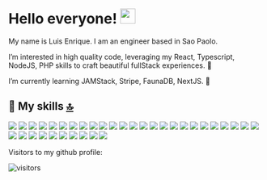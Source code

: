
# Hello everyone! <img src="https://raw.githubusercontent.com/MartinHeinz/MartinHeinz/master/wave.gif" width="30px">

My name is Luis Enrique. I am an engineer based in Sao Paolo.

I’m interested in high quality code, leveraging my React, Typescript, NodeJS, PHP skills to craft beautiful fullStack experiences. 👀       

I’m currently learning JAMStack, Stripe, FaunaDB, NextJS. 🌱     


## 🚀 My skills [🔝](#welcome-badges-4-readmemd-profile)

<img src="https://img.shields.io/badge/HTML-239120?style=for-the-badge&logo=html5&logoColor=white" />  <img src="https://img.shields.io/badge/HTML5-E34F26?style=for-the-badge&logo=html5&logoColor=white" />  <img src="https://img.shields.io/badge/CSS-239120?style=for-the-badge&logo=css3&logoColor=white" />  <img src="https://img.shields.io/badge/CSS3-1572B6?style=for-the-badge&logo=css3&logoColor=white" />  <img src="https://img.shields.io/badge/JavaScript-F7DF1E?style=for-the-badge&logo=javascript&logoColor=black" />  <img src="https://img.shields.io/badge/JavaScript-323330?style=for-the-badge&logo=javascript&logoColor=F7DF1E" />  <img src="https://img.shields.io/badge/Node.js-43853D?style=for-the-badge&logo=node.js&logoColor=white" />  <img src="https://img.shields.io/badge/npm-CB3837?style=for-the-badge&logo=npm&logoColor=white"/>  <img src="https://img.shields.io/badge/Yarn-2C8EBB?style=for-the-badge&logo=yarn&logoColor=white"/>  <img src="https://img.shields.io/badge/Express.js-000000?style=for-the-badge&logo=express&logoColor=white"/>  <img src="https://img.shields.io/badge/Express.js-404D59?style=for-the-badge&logo=express&logoColor=white" />  <img src="https://img.shields.io/badge/TypeScript-007ACC?style=for-the-badge&logo=typescript&logoColor=white" />  <img src="https://img.shields.io/badge/Saas-CC6699?style=for-the-badge&logo=sass&logoColor=white" />  <img src="https://img.shields.io/badge/C-00599C?style=for-the-badge&logo=c&logoColor=white" />  <img src="https://img.shields.io/badge/C%2B%2B-00599C?style=for-the-badge&logo=c%2B%2B&logoColor=white" />  <img src="https://img.shields.io/badge/C%23-239120?style=for-the-badge&logo=c-sharp&logoColor=white" />  <img src="https://img.shields.io/badge/PHP-777BB4?style=for-the-badge&logo=php&logoColor=white" />  <img src="https://img.shields.io/badge/React-20232A?style=for-the-badge&logo=react&logoColor=61DAFB" />  <img src="https://img.shields.io/badge/React_Native-20232A?style=for-the-badge&logo=react&logoColor=61DAFB" />  <img src="https://img.shields.io/badge/styled--components-DB7093?style=for-the-badge&logo=styled-components&logoColor=white" />  <img src="https://img.shields.io/badge/Redux-593D88?style=for-the-badge&logo=redux&logoColor=white" />  <img src="https://img.shields.io/badge/React_Router-CA4245?style=for-the-badge&logo=react-router&logoColor=white" />  <img src="https://img.shields.io/badge/MySQL-00000F?style=for-the-badge&logo=mysql&logoColor=white" />  <img src="https://img.shields.io/badge/PostgreSQL-316192?style=for-the-badge&logo=postgresql&logoColor=white" />  <img src="https://img.shields.io/badge/MongoDB-4EA94B?style=for-the-badge&logo=mongodb&logoColor=white" />  <img src="https://img.shields.io/badge/SQLite-07405E?style=for-the-badge&logo=sqlite&logoColor=white" />  <img src="https://img.shields.io/badge/GraphQl-E10098?style=for-the-badge&logo=graphql&logoColor=white" />  <img src="https://img.shields.io/badge/Netlify-00C7B7?style=for-the-badge&logo=netlify&logoColor=white" />  <img src="https://img.shields.io/badge/Heroku-430098?style=for-the-badge&logo=heroku&logoColor=white" />  <img src="https://img.shields.io/badge/Amazon_AWS-232F3E?style=for-the-badge&logo=amazon-aws&logoColor=white" />  <img src="https://img.shields.io/badge/Google_Cloud-4285F4?style=for-the-badge&logo=google-cloud&logoColor=white" />  <img src="https://img.shields.io/badge/Visual_Studio_Code-0078D4?style=for-the-badge&logo=visual%20studio%20code&logoColor=white" />  <img src="https://img.shields.io/badge/Docker-2CA5E0?style=for-the-badge&logo=docker&logoColor=white"/>  <img src="https://img.shields.io/badge/next.js-000000?style=for-the-badge&logo=next.js&logoColor=white"/>  <img src="https://img.shields.io/badge/Git-F05032?style=for-the-badge&logo=git&logoColor=white"/> 



Visitors to my github profile: 

![visitors](https://visitor-badge.glitch.me/badge?page_id=octopus-coder.visitor-badge)

<!---
octopus-coder/octopus-coder is a ✨ special ✨ repository because its `README.md` (this file) appears on your GitHub profile.
You can click the Preview link to take a look at your changes.
--->
